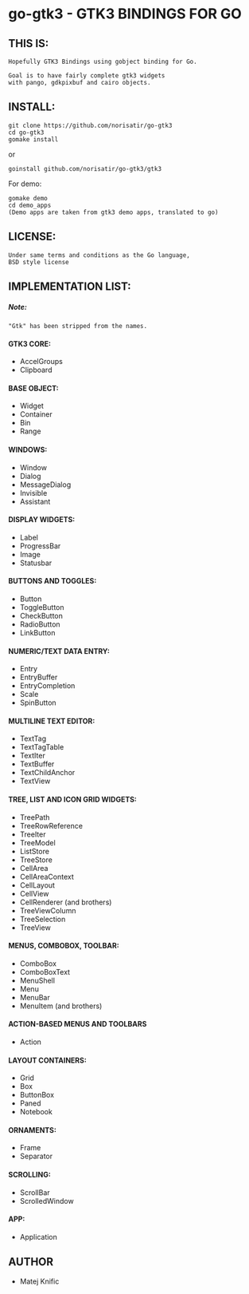 go-gtk3 - GTK3 BINDINGS FOR GO
===================================

THIS IS:
--------

    Hopefully GTK3 Bindings using gobject binding for Go.

    Goal is to have fairly complete gtk3 widgets
    with pango, gdkpixbuf and cairo objects.

	
INSTALL:
--------

    git clone https://github.com/norisatir/go-gtk3
    cd go-gtk3
    gomake install
	
  or
  
    goinstall github.com/norisatir/go-gtk3/gtk3


  For demo:
  
    gomake demo
    cd demo_apps
    (Demo apps are taken from gtk3 demo apps, translated to go)
LICENSE:
--------

	Under same terms and conditions as the Go language,
	BSD style license


IMPLEMENTATION LIST:
--------------------
##### Note:
	"Gtk" has been stripped from the names.
	
#### GTK3 CORE: 
- AccelGroups
- Clipboard

#### BASE OBJECT:
- Widget
- Container
- Bin
- Range

#### WINDOWS: 
- Window
- Dialog
- MessageDialog
- Invisible
- Assistant

#### DISPLAY WIDGETS:
- Label
- ProgressBar
- Image
- Statusbar

#### BUTTONS AND TOGGLES:
- Button
- ToggleButton
- CheckButton
- RadioButton
- LinkButton

#### NUMERIC/TEXT DATA ENTRY:
- Entry
- EntryBuffer
- EntryCompletion
- Scale
- SpinButton

#### MULTILINE TEXT EDITOR:
- TextTag
- TextTagTable
- TextIter
- TextBuffer
- TextChildAnchor
- TextView

#### TREE, LIST AND ICON GRID WIDGETS:
- TreePath
- TreeRowReference
- TreeIter
- TreeModel
- ListStore
- TreeStore
- CellArea
- CellAreaContext
- CellLayout
- CellView
- CellRenderer (and brothers)
- TreeViewColumn
- TreeSelection
- TreeView

#### MENUS, COMBOBOX, TOOLBAR:
- ComboBox
- ComboBoxText
- MenuShell
- Menu
- MenuBar
- MenuItem (and brothers)

#### ACTION-BASED MENUS AND TOOLBARS
- Action

#### LAYOUT CONTAINERS:
- Grid
- Box
- ButtonBox
- Paned
- Notebook

#### ORNAMENTS:
- Frame
- Separator

#### SCROLLING:
- ScrollBar
- ScrolledWindow

#### APP:
- Application
</p>

AUTHOR
-------
- Matej Knific